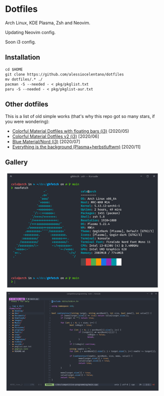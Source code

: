# Dotfiles
Arch Linux, KDE Plasma, Zsh and Neovim.

Updating Neovim config.

Soon i3 config.

## Installation
```
cd $HOME
git clone https://github.com/alessiocelentano/dotfiles
mv dotfiles/.* ./
pacman -S --needed - < pkg/pkglist.txt
paru -S --needed - < pkg/pkglist-aur.txt
```

## Other dotfiles
This is a list of old simple works (that's why this repo got so many stars, if you were wondering):
- [Colorful Material Dotfiles with floating bars (i3)](https://github.com/alessiocelentano/dotfiles/tree/c55f1c6aab7d66750df642ee391d804bfd002b5f) (2020/05)
- [Colorful Material Dotfiles v2 (i3)](https://github.com/alessiocelentano/dotfiles/tree/52f534574803c384015335aa10276a7b8d894313) [2020/06]
- [Blue Material/Nord (i3)](https://github.com/alessiocelentano/dotfiles/tree/def757afcd4825a6bbf80ef2c7d5510ce4d3f60c) [2020/07]
- [Everything is the background (Plasma+herbstluftwm)](https://github.com/alessiocelentano/dotfiles/tree/85871d2d72622990f36c94b5b5c7adff2dd6aed7) [2020/11]

## Gallery
![Konsole screenshot](images/konsole.png)
![Vim screenshot](images/vim.png)
